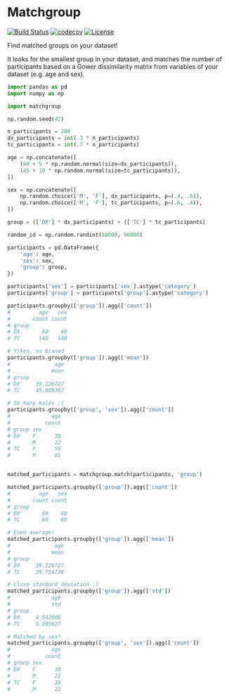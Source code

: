 # Matchgroup


[![Build Status](https://travis-ci.org/anibalsolon/matchgroup.svg?branch=master)](https://travis-ci.org/anibalsolon/matchgroup)
[![codecov](https://codecov.io/gh/anibalsolon/matchgroup/branch/master/graph/badge.svg)](https://codecov.io/gh/anibalsolon/matchgroup)
[![License](https://img.shields.io/badge/License-Apache%202.0-blue.svg)](https://opensource.org/licenses/Apache-2.0)

Find matched groups on your dataset!

It looks for the smallest group in your dataset, and matches the number of participants based on a Gower dissimilarity matrix from variables of your dataset (e.g. age and sex).


```python
import pandas as pd
import numpy as np

import matchgroup

np.random.seed(42)

n_participants = 200
dx_participants = int(.3 * n_participants)
tc_participants = int(.7 * n_participants)

age = np.concatenate([
    (40 + 5 * np.random.normal(size=dx_participants)),
    (45 + 10 * np.random.normal(size=tc_participants)),
])

sex = np.concatenate([
    np.random.choice(['M', 'F'], dx_participants, p=(.4, .6)),
    np.random.choice(['M', 'F'], tc_participants, p=(.6, .4)),
])

group = (['DX'] * dx_participants) + (['TC'] * tc_participants)

random_id = np.random.randint(50000, 90000)

participants = pd.DataFrame({
    'age': age,
    'sex': sex,
    'group': group,
})

participants['sex'] = participants['sex'].astype('category')
participants['group'] = participants['group'].astype('category')

participants.groupby(['group']).agg(['count'])
#         age   sex
#       count count
# group
# DX       60    60
# TC      140   140

# Yikes, so biased
participants.groupby(['group']).agg(['mean'])
#              age
#             mean
# group
# DX     39.226727
# TC     45.080363

# So many males :(
participants.groupby(['group', 'sex']).agg(['count'])
#             age
#           count
# group sex
# DX    F      38
#       M      22
# TC    F      59
#       M      81


matched_participants = matchgroup.match(participants, 'group')

matched_participants.groupby(['group']).agg(['count'])
#         age   sex
#       count count
# group
# DX       60    60
# TC       60    60

# Even average!
matched_participants.groupby(['group']).agg(['mean'])
#              age
#             mean
# group
# DX     39.226727
# TC     39.754736

# Close standard deviation :)
matched_participants.groupby(['group']).agg(['std'])
#             age
#             std
# group
# DX     4.542606
# TC     5.095627

# Matched by sex!
matched_participants.groupby(['group', 'sex']).agg(['count'])
#             age
#           count
# group sex
# DX    F      38
#       M      22
# TC    F      38
#       M      22
```
